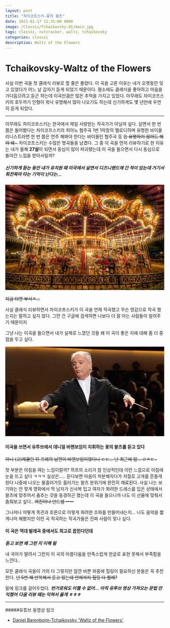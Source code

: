 ```yaml
---
layout: post
title: "차이코프스키-꽃의 왈츠"
date: 2021-01-17 12:35:00 0000
image: /Classic/Tchaikovsky-01/main.jpg
tags: classic, nutcracker, waltz, tchaikovsky
categories: classic
description: Waltz of the Flowers
---
```


# Tchaikovsky-Waltz of the Flowers

사실 이번 곡을 첫 클래식 리뷰로 할 줄은 몰랐다.
이 곡을 고른 이유는 내가 오랫동안 잊고 있었다가 어느 날 갑자기 듣게 되었기 때문이다.
평소에도 클래식을 좋아하고 마음을 가다듬으려고 듣곤 하는데 이곡만큼은 많은 추억을 가지고 있었다.
아무래도 차이코프스키의 호두까기 인형이 워낙 유명해서 많이 나오기도 하는데 신기하게도 몇 년만에 우연히 듣게 되었다.

---

아무래도 차이코프스키는 한국에서 제일 사랑받는 작곡가가 아닐까 싶다.
살면서 한 번쯤은 들어봤다는 차이코프스키의 피아노 협주곡 1번 1악장의 멜로디하며
유명한 바이올리니스트라면 한 번 쯤은 연주 해봐야 한다는 바이올린 협주곡 등
~~응 유명하지 않아도 해야 돼~~~
차이코프스키는 수많은 명곡들을 남겼다.
그 중 이 곡을 먼저 리뷰하기로 한 이유는 내가 올해 **27살**이 되면서 동심이 많이 파괴됐는데 이 곡을 들으면서 다시 동심으로 돌아간 느낌을 받아서일까?

##### 신기하게 듣는 동안 내가 유치원 때 미국에서 살면서 디즈니랜드에 간 적이 있는데 거기서 회전목마 타는 기억이 난다는...

![carousel](\images\Classic\Tchaikovsky-01\carousel.jpg)

~~지금 타면 부서ㅈ...~~

사실 클래식 리뷰하면서 차이코프스키가 이 곡을 언제 작곡했고 무슨 영감으로 작곡 했는지는
말하고 싶지 않다. 그런 건 구글에 검색하면 나보다 더 잘 아는 사람들이 알려주기 때문이지

그냥 나는 이곡을 들으면서 내가 실제로 느꼈던 것들 왜 이 곡이 좋은 지에 대해 좀 더 중점을 두고 싶다.

![barenboim](\images\Classic\Tchaikovsky-01\barenboim.jpg)

#### 이곡을 쓰면서 유투브에서 데니얼 바렌보임이 지휘하는 꽃의 왈츠를 듣고 있다

~~아니 (고)제클린 뒤 프레의 남편이 바렌보임이였다니 ㄷㄷ... 난 최근에 암... ㄹㅈㄷ~~~

첫 부분은 아침을 여는 느낌이랄까? 하프의 소리가 참 인상적인데 이런 느낌으로 아침에 눈을 뜨고 싶다 ㅋㅋㅋ 실상은.....
듣다보면 마음이 차분해지다가 저절로 고개를 흔들게 된다
나중에 나오는 물흘러가듯 흘러가는 왈츠 분위기에 완전히 매료된다.
사실 나는 보기와는 안 맞게 영화에서 막 남자가 신사복 입고 여자가 화려한 드레스를 입은 상태에서 왈츠에 맞추어서 춤추는 것을 동경하곤 했는데 이 곡을 들으니까 나도 이 선율에 맞춰서 춤춰보고 싶다..
~~여친이나 만드셈 ㅡㅡ~~

그나저나 어떻게 목관과 호른으로 이렇게 화려한 조화를 만들어내는지...
나도 음악을 짧게나마 해봤지만 이런 곡 작곡하는 작곡가들은 진짜 사람이 맞나 싶다.

#### 이 곡은 역대 발레곡 중에서도 최고로 꼽힌다던데

**_듣고 보면 왜 그런 지 이해 됨_**

내 국어가 딸려서 그런지 이 곡의 아름다움을 만족스럽게 한글로 표현 못해서 부족함을 느낀다..

모든 클래식 곡들이 거의 다 그렇지만 잠깐 바쁜 와중에 힐링이 필요하신 분들은 꼭 추천한다.
~~넌 5번 째 반복해서 듣고 있는데 언제까지 힐링 다 할래?~~

밑에 링크를 걸어두었다.
**_번거로워도 어쩔 수 없어... 아직 유투브 영상 가져오는 문법 안 익혔어_**
**_다음 리뷰 때는 익혀서 올게 ㅎㅎㅎ_**

---

#####유튜브 동영상 링크

- [Daniel Barenboim-Tchaikovsky 'Waltz of the Flowers'](https://www.youtube.com/watch?v=XwgOWDUlDgY)
